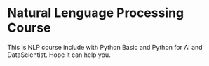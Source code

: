 # Natural Lenguage Processing Course

This is NLP course include with Python Basic and Python for AI and DataScientist.
Hope it can help you.
